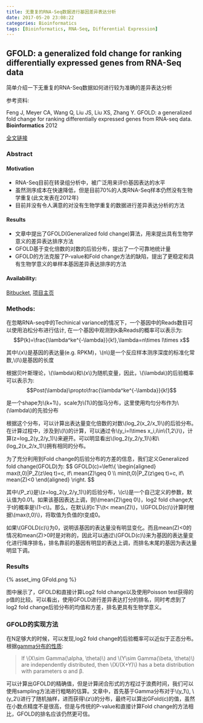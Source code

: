 ```yaml
---
title: 无重复的RNA-Seq数据进行基因差异表达分析
date: 2017-05-20 23:08:22
categories: Bioinformatics
tags: [Bioinformatics, RNA-Seq, Differential Expression]
---
```


## GFOLD: a generalized fold change for ranking differentially expressed genes from RNA-Seq data

简单介绍一下无重复的RNA-Seq数据如何进行较为准确的差异表达分析

参考资料:

Feng J, Meyer CA, Wang Q, Liu JS, Liu XS, Zhang Y. GFOLD: a generalized fold change for ranking differentially expressed genes from RNA-seq data. **Bioinformatics** 2012

[全文链接](https://doi.org/10.1093/bioinformatics/bts515)

<!-- more -->

### Abstract

#### Motivation

+ RNA-Seq目前在转录组分析中，被广泛用来评价基因表达的水平
+ 虽然测序成本在快速降低，但是目前70%的人类RNA-Seq样本仍然没有生物学重复(此文发表在2012年)
+ 目前并没有令人满意的对没有生物学重复的数据进行差异表达分析的方法

#### Results

+ 文章中提出了GFOLD(Generalized fold change)算法，用来提出具有生物学意义的差异表达排序方法
+ GFOLD基于变化倍数的对数的后验分布，提出了一个可靠地统计量
+ GFOLD的方法克服了P-value和Fold change方法的缺陷，提出了更稳定和具有生物学意义的单样本基因差异表达排序的方法

#### Availability:

[Bitbucket](https://bitbucket.org/feeldead/gfold/), [项目主页](http://www.tongji.edu.cn/~zhanglab/GFOLD/index.html)

### Methods:

在忽略RNA-seq中的Techinical variance的情况下，一个基因中的Reads数目可以使用泊松分布进行估计, 在一个基因中观测到k条Reads的概率可以表示为:
$$P(k)=\frac{\lambda^ke^{-\lambda}}{k!},\lambda=n\times l\times x$$

其中\\(x\\)是基因的表达量(e.g. RPKM)，\\(n\\)是一个反应样本测序深度的标准化常数,\\(l\\)是基因的长度

根据贝叶斯理论，\\(\lambda\\)和\\(x\\)为随机变量，因此，\\(\lambda\\)的后验概率可以表示为:
$$Post(\lambda)\propto\frac{\lambda^ke^{-\lambda}}{k!}$$

是一个shape为\\(k+1\\)，scale为\\(1\\)的伽马分布，这里使用均匀分布作为\\(\lambda\\)的先验分布

根据这个分布，可以计算出表达量变化倍数的对数\\(log_2(x_2/x_1)\\)的后验分布。在计算过程中，涉及到\\(l\\)的计算，可以通过令\\(y_i=l\times x_i,i\in\\{1,2\\}\\)，计算\(z=log_2(y_2/y_1)\\)来避开。可以明显看出\\(log_2(y_2/y_1)\\)和\\(log_2(x_2/x_1)\\)拥有相同的分布。

为了充分利用到Fold change的后验分布的方差的信息，我们定义Generalized fold change(GFOLD)为:
$$ GFOLD(c)=\left\\{
\begin{aligned}
max(t,0)|P_Z(z\leq t)=c, if\ mean(Z)\geq 0 \\\\
min(t,0)|P_Z(z\geq t)=c, if\ mean(Z)<0
\end{aligned}
\right.
$$

其中\\(P_z\\)是\\(z=log_2(y_2/y_1)\\)的后验分布，\\(c\\)是一个自己定义的参数，默认值为0.01。如果该基因表达上调，则\\(mean(Z)\geq 0\\)，log2 fold change大于t的概率是\\(1-c\\)。那么，在默认的c下\\(t< mean(Z)\\)，\\(GFOLD(c)\\)计算时根据\\(max(t,0)\\)，将取值为负值的t变成0。

如果\\(GFOLD(c)\\)为0，说明该基因的表达量没有明显变化。而且mean(Z)<0的情况和mean(Z)>0时是对称的，因此可以通过\\(GFOLD(c)\\)来为基因的表达量变化进行降序排名，排名靠前的基因有明显的表达上调，而排名末尾的基因为表达量明显下调。

### Results

{% asset_img GFold.png %}

图中展示了，GFOLD和直接计算Log2 fold change以及使用Poisson test获得的p值的比较。可以看出，使用GFOLD进行差异表达打分的排名，同时考虑到了log2 fold change后验分布的均值和方差，排名更具有生物学意义。

### GFOLD的实现方法

在N足够大的时候，可以发现,log2 fold change的后验概率可以近似于正态分布。根据[gamma分布的性质](https://en.wikipedia.org/wiki/Gamma_distribution):

>If \\(X\sim Gamma(\alpha, \theta)\\) and \\(Y\sim Gamma(\beta, \theta)\\) are independently distributed, then \\(X/(X+Y)\\) has a beta distribution with parameters α and β.

可以计算出GFOLD的精确值，但是计算闭合形式的方程过于浪费时间，我们可以使用sampling方法进行粗略的估算。文章中，首先基于Gamma分布对于\\(y_1\\), \\(y_2\\)进行了随机抽样，进而获得\\(z\\)的分布，最终可以算出GFold(c)的值，虽然在小数点精度不是很高，但是与传统的P-value和直接计算Fold change的方法相比，GFOLD的排名应该仍然更可信。



